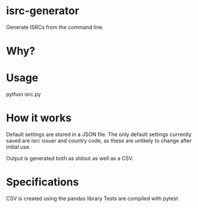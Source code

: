 # isrc-generator

Generate ISRCs from the command line.

# Why?


# Usage

python isrc.py


# How it works

Default settings are stored in a JSON file. The only default settings currently saved are isrc issuer and country code, as these are unlikely to change after initial use.

Output is generated both as stdout as well as a CSV.

# Specifications

CSV is created using the pandas library
Tests are compiled with pytest


